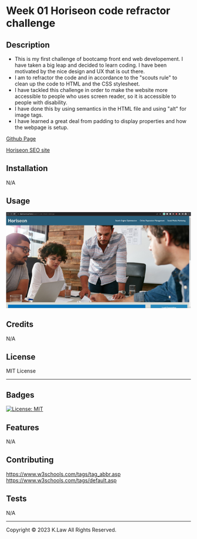 # Week 01 Horiseon code refractor challenge

## Description

- This is my first challenge of bootcamp front end web developement. I have taken a big leap and decided to learn coding. I have been motivated by the nice design and UX that is out there.
- I am to refractor the code and in accordance to the "scouts rule" to clean up the code to HTML and the CSS stylesheet.
- I have tackled this challenge in order to make the website more accessible to people who uses screen reader, so it is accessible to people with disability.
- I have done this by using semantics in the HTML file and using "alt" for image tags.
- I have learned a great deal from padding to display properties and how the webpage is setup.

[Github Page](https://github.com/Digita1Panda/week-01-code-refractor-challenge)

[Horiseon SEO site](https://digita1panda.github.io/week-01-code-refractor-challenge/)

## Installation

N/A

## Usage

![Webpage](assets/images/Webpage-Gitub.png)

## Credits

N/A

## License

MIT License

---

## Badges

[![License: MIT](https://img.shields.io/badge/License-MIT-yellow.svg)](https://opensource.org/licenses/MIT)

## Features

N/A

## Contributing

https://www.w3schools.com/tags/tag_abbr.asp
https://www.w3schools.com/tags/default.asp

## Tests

N/A

---

Copyright © 2023 K.Law All Rights Reserved.
